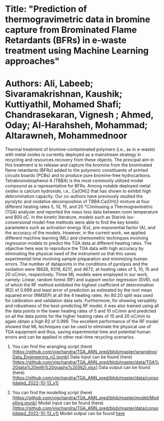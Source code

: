 # Title: "Prediction of thermogravimetric data in bromine capture from Brominated Flame Retardants (BFRs) in e-waste treatment using Machine Learning approaches"


# Authors: Ali, Labeeb; Sivaramakrishnan, Kaushik; Kuttiyathil, Mohamed Shafi; Chandrasekaran, Vignesh ; Ahmed, Oday; Al-Harahsheh, Mohammad; Altarawneh, Mohammednoor

Thermal treatment of bromine-contaminated polymers (i.e., as in e-waste) with metal oxides is currently deployed as a mainstream strategy in recycling and resources recovery from these objects. The principal aim in this treatment is to release and capture the bromine from the brominated flame retardants (BFRs) added to the polymeric constituents of printed circuits boards (PCBs) and to produce pure bromine-free hydrocarbons. Tetrabromobisphenol A (TBBA) is the most commonly utilized model compound as a representative for BFRs. Among notable deployed metal oxides is calcium hydroxide, i.e., Ca(OH)2 that has shown to exhibit high debromination capacity. Our co-authors have previously studied the pyrolytic and oxidative decomposition of TBBA:Ca(OH)2 mixture at four different heating rates 5, 10, 15, and 20 °C/minusing a Thermogravimetric (TGA) analyzer and reported the mass loss data between room temperature and 800 oC. In the kinetic literature, models such as Starink iso-conversional model-free methods were able to find the key kinetic parameters such as activation energy (Ea), pre-exponential factor (A), and the accuracy of the models. However, in the current work, we applied different machine learning (ML) and chemometric techniques involving regression models to predict the TGA data at different heating rates. The objective here was to reproduce the TGA data with high accuracy by eliminating the physical need of the instrument so that this saves experimental time involving sample preparation and minimizing human errors. The number of datapoints in the conditions of pyrolysis and the oxidation were 18626, 9319, 6217, and 4672, at heating rates of 5, 10, 15 and 20 oC/min, respectively. Three ML models were employed in our work, namely: Linear, random forest (RF) and support vector regression (SVR), out of which the RF method exhibited the highest coefficient of determination (R2) of 0.999 and least error of prediction as estimated by the root mean squared error (RMSEP) at all the 4 heating rates. An 80:20 split was used for calibration and validation data sets. Furthermore, for showing versatility and robustness of the best-predicting RF model, it was also trained using all the data points in the lower heating rates of 5 and 10 oC/min and predicted on all the data points for the higher heating rates of 15 and 20 oC/min to again obtain a high R2 of 0.999. The excellent performance of the RF model showed that ML techniques can be used to eliminate the physical use of TGA equipment and thus, saving experimental time and potential human errors and can be applied in other real-time recycling scenarios.  


1. You can find the wrangling script (here)[https://github.com/vigchandra/TGA_ANN_pred/blob/master/wrangling/Data_Engineering_n2.ipynb]
   Data input can be found (here)[https://github.com/vigchandra/TGA_ANN_pred/blob/master/data/TGA%20data%20with%20graphs%20(N2).xlsx]
   Data output can be found (here)[https://github.com/vigchandra/TGA_ANN_pred/blob/master/data/consolidated_2022-10-13_v1]
   
2. You can find the modelling script (here)[https://github.com/vigchandra/TGA_ANN_pred/blob/master/model/Modelling.ipynb]
   Model input can be found (here)[https://github.com/vigchandra/TGA_ANN_pred/blob/master/data/consolidated_2022-10-13_v1]
   Model output can be found [here](https://github.com/vigchandra/TGA_ANN_pred/tree/master/output)
